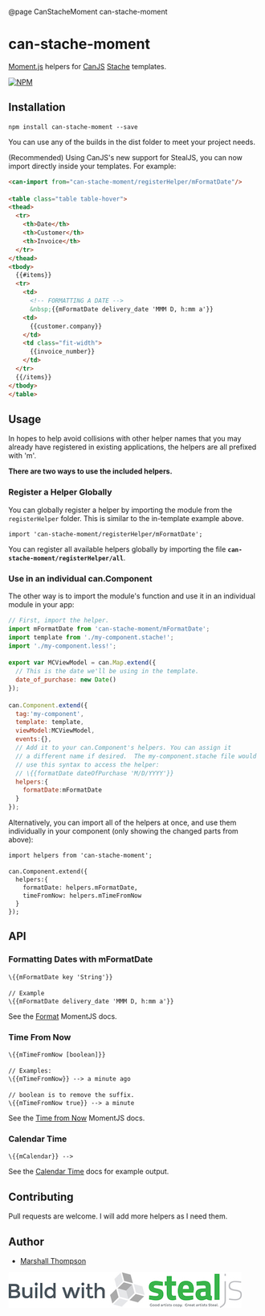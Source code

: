 @page CanStacheMoment can-stache-moment

# can-stache-moment
[Moment.js](http://momentjs.com/) helpers for [CanJS](http://canjs.com/index.html) [Stache](http://canjs.com/docs/can.stache.html) templates.

[![NPM](https://nodei.co/npm/can-stache-moment.png?downloads=true&downloadRank=true&stars=true)](https://nodei.co/npm/can-stache-moment/)

## Installation
```
npm install can-stache-moment --save
```

You can use any of the builds in the dist folder to meet your project needs.

(Recommended) Using CanJS's new support for StealJS, you can now import directly inside your templates.  For example:
```html
<can-import from="can-stache-moment/registerHelper/mFormatDate"/>

<table class="table table-hover">
<thead>
  <tr>
    <th>Date</th>
    <th>Customer</th>
    <th>Invoice</th>
  </tr>
</thead>
<tbody>
  {{#items}}
  <tr>
    <td>
      <!-- FORMATTING A DATE -->
      &nbsp;{{mFormatDate delivery_date 'MMM D, h:mm a'}}
    <td>
      {{customer.company}}
    </td>
    <td class="fit-width">
      {{invoice_number}}
    </td>
  </tr>
  {{/items}}
</tbody>
</table>
```

## Usage

In hopes to help avoid collisions with other helper names that you may already have registered in existing applications, the helpers are all prefixed with 'm'.

**There are two ways to use the included helpers.**

### Register a Helper Globally
You can globally register a helper by importing the module from the `registerHelper` folder.  This is similar to the in-template example above.
```
import 'can-stache-moment/registerHelper/mFormatDate';
```

You can register all available helpers globally by importing the file **`can-stache-moment/registerHelper/all`**.

### Use in an individual can.Component
The other way is to import the module's function and use it in an individual module in your app:
```js
// First, import the helper.
import mFormatDate from 'can-stache-moment/mFormatDate';
import template from './my-component.stache!';
import './my-component.less!';

export var MCViewModel = can.Map.extend({
  // This is the date we'll be using in the template.
  date_of_purchase: new Date()
});

can.Component.extend({
  tag:'my-component',
  template: template,
  viewModel:MCViewModel,
  events:{},
  // Add it to your can.Component's helpers. You can assign it 
  // a different name if desired.  The my-component.stache file would
  // use this syntax to access the helper: 
  // \{{formatDate dateOfPurchase 'M/D/YYYY'}}
  helpers:{
    formatDate:mFormatDate
  }
});
```

Alternatively, you can import all of the helpers at once, and use them individually in your component (only showing the changed parts from above):
```
import helpers from 'can-stache-moment';

can.Component.extend({
  helpers:{
    formatDate: helpers.mFormatDate,
    timeFromNow: helpers.mTimeFromNow
  }
});
```

## API

### Formatting Dates with mFormatDate

```
\{{mFormatDate key 'String'}}

// Example
\{{mFormatDate delivery_date 'MMM D, h:mm a'}}
```

See the [Format](http://momentjs.com/docs/#/displaying/format/) MomentJS docs.

### Time From Now

```
\{{mTimeFromNow [boolean]}}

// Examples:
\{{mTimeFromNow}} --> a minute ago

// boolean is to remove the suffix.
\{{mTimeFromNow true}} --> a minute
```
See the [Time from Now](http://momentjs.com/docs/#/displaying/fromnow/) MomentJS docs.

### Calendar Time

```
\{{mCalendar}} --> 
```

See the [Calendar Time](http://momentjs.com/docs/#/displaying/calendar-time/) docs for example output.

## Contributing
Pull requests are welcome.  I will add more helpers as I need them.

## Author

- [Marshall Thompson](https://github.com/marshallswain)

[![Built with StealJS](./dist/build-with-stealjs.jpg)](http://StealJS.com)

